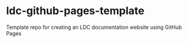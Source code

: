 # ldc-github-pages-template
Template repo for creating an LDC documentation website using GitHub Pages
